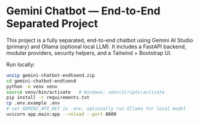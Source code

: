 # Gemini Chatbot — End-to-End Separated Project

This project is a fully separated, end-to-end chatbot using Gemini AI Studio (primary) and Ollama (optional local LLM).
It includes a FastAPI backend, modular providers, security helpers, and a Tailwind + Bootstrap UI.

Run locally:
```bash
unzip gemini-chatbot-endtoend.zip
cd gemini-chatbot-endtoend
python -m venv venv
source venv/bin/activate   # Windows: venv\Scripts\activate
pip install -r requirements.txt
cp .env.example .env
# set GEMINI_API_KEY in .env, optionally run Ollama for local model
uvicorn app.main:app --reload --port 8000
```
